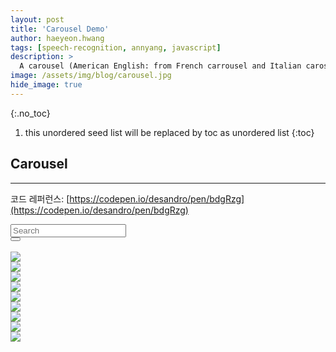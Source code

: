 ```yaml
---
layout: post
title: 'Carousel Demo' 
author: haeyeon.hwang
tags: [speech-recognition, annyang, javascript]
description: >
  A carousel (American English: from French carrousel and Italian carosello), roundabout (British English), or merry-go-round, is a type of amusement ride consisting of a rotating circular platform with seats for riders. The "seats" are traditionally in the form of rows of wooden horses or other animals mounted on posts, many of which are moved up and down by gears to simulate galloping, to the accompaniment of looped circus music.[citation needed] This leads to one of the alternative American names, the galloper (however see ‘direction of rotation’ below). Other popular names are jumper, horseabout, and flying horses `wiki`
image: /assets/img/blog/carousel.jpg
hide_image: true
---
```


{:.no_toc}
1. this unordered seed list will be replaced by toc as unordered list
{:toc}

## **Carousel**

---

코드 레퍼런스: [https://codepen.io/desandro/pen/bdgRzg](https://codepen.io/desandro/pen/bdgRzg)


<link href="/assets/css/bootstrap-3.1.1.min.css" rel="stylesheet" type="text/css"/>
<link href="/assets/css/hydejack-8.4.0.css" rel="stylesheet" type="text/css"/>
<link href="/assets/css/owl.carousel.min.css" rel="stylesheet" type="text/css"/>

<script src="/assets/js/jquery-1.10.2.min.js"></script>
<script src="/assets/js/jquery-ui-1.10.4.min.js"></script>
<script src="/assets/js/bootstrap-3.1.1.min.js"></script>

<script src="/assets/js/owl.carousel.min.js"></script>

<div id='carousel-demo-block' class='container-fluid'>
  <div class="row">
    <div class="input-group input-group-lg">
      <input type="text" id="carousel-demo-input" class="form-control" placeholder="Search">
      <div class="input-group-btn">
        <button id="carousel-demo-btn" class="btn btn-default" type="submit"><i class="glyphicon glyphicon-search"></i></button>
      </div>
      <br>
    </div>
    <div class="owl-carousel owl-theme" id="carousel-demo">
      <div class="item">
        <img src="https://s3-us-west-2.amazonaws.com/s.cdpn.io/82/orange-tree.jpg" />
      </div>
      <div class="item">
        <img src="https://s3-us-west-2.amazonaws.com/s.cdpn.io/82/submerged.jpg" />
      </div>
      <div class="item">
        <img src="https://s3-us-west-2.amazonaws.com/s.cdpn.io/82/look-out.jpg" />
      </div>
      <div class="item">
        <img src="https://s3-us-west-2.amazonaws.com/s.cdpn.io/82/one-world-trade.jpg" />
      </div>
      <div class="item">
        <img src="https://s3-us-west-2.amazonaws.com/s.cdpn.io/82/drizzle.jpg" />
      </div>
      <div class="item">
        <img src="https://s3-us-west-2.amazonaws.com/s.cdpn.io/82/cat-nose.jpg" />
      </div>
      <div class="item">
        <img src="https://s3-us-west-2.amazonaws.com/s.cdpn.io/82/contrail.jpg" />
      </div>
      <div class="item">
        <img src="https://s3-us-west-2.amazonaws.com/s.cdpn.io/82/golden-hour.jpg" />
      </div>
      <div class="item">
        <img src="https://s3-us-west-2.amazonaws.com/s.cdpn.io/82/flight-formation.jpg" />
      </div>
    </div>

  </div>
</div>

<script type='text/javascript'>

function carousel_getjson_flickr(tag) {
  var key = 'a828a6571bb4f0ff8890f7a386d61975';
  var url = 'https://api.flickr.com/services/rest/?method=flickr.photos.search&format=json&nojsoncallback=1&api_key=' + key + '&tags=' + tag + '&safe_search=1&per_page=20'
  
  $.getJSON(url, function (data) {
    var info = document.getElementById('carousel-demo');
    var h = '';

    $.each(data.photos.photo, function (i, t) {
      var image = 'https://farm' + t.farm + '.staticflickr.com/' + t.server + '/' + t.id + '_' + t.secret + '_n.jpg';
      h += '<div class="item">';
      h += '      <img src="' + image + '" class="img-responsive" alt="">';
      h += '</div>';
    });
    info.innerHTML = h;
  });
}

jQuery(document).ready(function($) {
  //var owl = $('.owl-carousel');
  //owl.on('initialize.owl.carousel initialized.owl.carousel initialize.owl.carousel initialize.owl.carousel ' +
  //        'resize.owl.carousel resized.owl.carousel refresh.owl.carousel refreshed.owl.carousel ' +
  //        'update.owl.carousel updated.owl.carousel drag.owl.carousel dragged.owl.carousel ' +
  //        'translate.owl.carousel translated.owl.carousel to.owl.carousel changed.owl.carousel append.owl.carousel' +
  //        'next.owl.carousel prev.owl.carousel to.owl.carousel destroy.owl.carousel replace.owl.carousel add.owl.carousel remove.owl.carousel ',
  $('.owl-carousel').on('changed.owl.carousel', function(e) {
      console.log(e);
  });
  console.log($(".owl-carousel .item").length);
              
  $('.owl-carousel').owlCarousel({
    margin: 10,
    nav: true,
    loop: true,
    responsive: {
      0: { items: 1 },
      600: { items: 3 },
      1000: { items: 5 }
    }
  });

  document.querySelector('#carousel-demo-btn').onclick = function() {
    carousel_getjson_flickr(document.querySelector('#carousel-demo-input').value);
    owl = $('.owl-carousel');
$('.owl-carousel').trigger('destroy.owl.carousel').removeClass('owl-carousel owl-loaded'); 
$('.owl-carousel').find('.owl-stage-outer').children().unwrap();
  $('.owl-carousel').owlCarousel({
    margin: 10,
    nav: true,
    loop: true,
    responsive: {
      0: { items: 1 },
      600: { items: 3 },
      1000: { items: 5 }
    }
  });
  };

  $('#carousel-demo-input').keyup(function(e) {
    if (e.keyCode == 13) {
    carousel_getjson_flickr(document.querySelector('#carousel-demo-input').value);    
    owl = $('.owl-carousel');   
$('.owl-carousel').trigger('destroy.owl.carousel').removeClass('owl-carousel owl-loaded'); 
$('.owl-carousel').find('.owl-stage-outer').children().unwrap();
$('.owl-carousel').owlCarousel({
    margin: 10,
    nav: true,
    loop: true,
    responsive: {
      0: { items: 1 },
      600: { items: 3 },
      1000: { items: 5 }
    }
  });
    }
  });
});
</script>